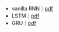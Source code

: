 - vanilla RNN｜[pdf](https://crl.ucsd.edu/~elman/Papers/fsit.pdf)
- LSTM｜[pdf](https://www.bioinf.jku.at/publications/older/2604.pdf)
- GRU｜[pdf](https://arxiv.org/pdf/1406.1078.pdf) 
